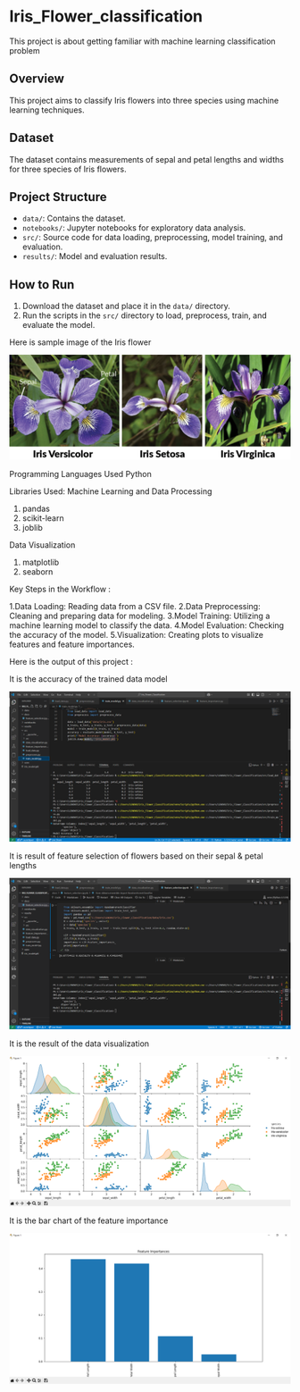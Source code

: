 # Iris_Flower_classification
This project is about getting familiar with machine learning classification problem

## Overview
This project aims to classify Iris flowers into three species using machine learning techniques.

## Dataset
The dataset contains measurements of sepal and petal lengths and widths for three species of Iris flowers.

## Project Structure
- `data/`: Contains the dataset.
- `notebooks/`: Jupyter notebooks for exploratory data analysis.
- `src/`: Source code for data loading, preprocessing, model training, and evaluation.
- `results/`: Model and evaluation results.

## How to Run
1. Download the dataset and place it in the `data/` directory.
2. Run the scripts in the `src/` directory to load, preprocess, train, and evaluate the model.

Here is sample image of the Iris flower

![image alt](https://github.com/tkavana13/Iris_Flower_classification/blob/main/iris%20flower%20image.png?raw=true)


Programming Languages Used
   Python

Libraries Used:
Machine Learning and Data Processing
   1. pandas
   2. scikit-learn
   3. joblib

Data Visualization
   1. matplotlib
   2. seaborn


Key Steps in the Workflow :

 1.Data Loading: Reading data from a CSV file.
 2.Data Preprocessing: Cleaning and preparing data for modeling.
 3.Model Training: Utilizing a machine learning model to classify the data.
 4.Model Evaluation: Checking the accuracy of the model.
 5.Visualization: Creating plots to visualize features and feature importances.

 Here is the output of this project  :

  It is the accuracy of the trained data model

  ![image alt](https://github.com/tkavana13/Iris_Flower_classification/blob/main/results/load_data,%20train_model.png?raw=true)

  It is result of feature selection of flowers based on their sepal & petal lengths

  ![image alt](https://github.com/tkavana13/Iris_Flower_classification/blob/main/results/feature_selection.png?raw=true)
 
  It is the result of the data visualization
 
  ![image alt](https://github.com/tkavana13/Iris_Flower_classification/blob/main/results/data_visualization.png?raw=true)

  It is the bar chart of the feature importance 

  ![image alt](https://github.com/tkavana13/Iris_Flower_classification/blob/main/results/feature_importance.png?raw=true)

